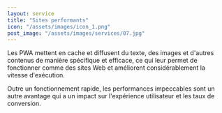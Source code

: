 ```yaml
---
layout: service
title: "Sites performants"
icon: "/assets/images/icon_1.png"
post_image: "/assets/images/services/07.jpg"
---
```


<p>Les PWA mettent en cache et diffusent du texte, des images et d'autres contenus de manière spécifique et efficace, ce qui leur permet de fonctionner comme des sites Web et améliorent considérablement la vitesse d'exécution.</p>
<p>
Outre un fonctionnement rapide, les performances impeccables sont un autre avantage qui a un impact sur l'expérience utilisateur et les taux de conversion.
</p>
